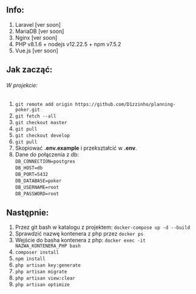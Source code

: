 ## Info:
1. Laravel [ver soon]
2. MariaDB [ver soon]
3. Nginx [ver soon]
4. PHP v8.1.6 + nodejs v12.22.5 + npm v7.5.2
5. Vue.js [ver soon]

## Jak zacząć:
###### W projekcie:
1. `git remote add origin https://github.com/D1zzinho/planning-poker.git`
2. `git fetch --all`
3. `git checkout master`
4. `git pull`
5. `git checkout develop`
6. `git pull`
7. Skopiować **.env.example** i przekształcić w **.env**.
8. Dane do połączenia z db: <br>
   `DB_CONNECTION=postgres` <br>
   `DB_HOST=db` <br>
   `DB_PORT=5432` <br>
   `DB_DATABASE=poker` <br>
   `DB_USERNAME=root` <br>
   `DB_PASSWORD=root` <br>

## Następnie:
1. Przez git bash w katalogu z projektem: `docker-compose up -d --build`
2. Sprawdzić nazwę kontenera z php przez `docker ps`
3. Wejście do basha kontenera z php: `docker exec -it NAZWA_KONTENERA_PHP bash`
4. `composer install`
5. `npm install`
6. `php artisan key:generate`
7. `php artisan migrate`
8. `php artisan view:clear`
9. `php artisan optimize`
